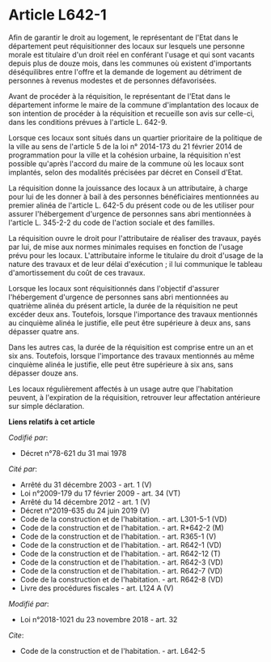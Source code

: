 # Article L642-1

Afin de garantir le droit au logement, le représentant de l'Etat dans le département peut réquisitionner des locaux sur
lesquels une personne morale est titulaire d'un droit réel en conférant l'usage et qui sont vacants depuis plus de douze
mois, dans les communes où existent d'importants déséquilibres entre l'offre et la demande de logement au détriment de
personnes à revenus modestes et de personnes défavorisées.

Avant de procéder à la réquisition, le représentant de l'Etat dans le département informe le maire de la commune
d'implantation des locaux de son intention de procéder à la réquisition et recueille son avis sur celle-ci, dans les
conditions prévues à l'article L. 642-9.

Lorsque ces locaux sont situés dans un quartier prioritaire de la politique de la ville au sens de l'article 5 de la loi n°
2014-173 du 21 février 2014 de programmation pour la ville et la cohésion urbaine, la réquisition n'est possible qu'après
l'accord du maire de la commune où les locaux sont implantés, selon des modalités précisées par décret en Conseil d'Etat.

La réquisition donne la jouissance des locaux à un attributaire, à charge pour lui de les donner à bail à des personnes
bénéficiaires mentionnées au premier alinéa de l'article L. 642-5 du présent code ou de les utiliser pour assurer
l'hébergement d'urgence de personnes sans abri mentionnées à l'article L. 345-2-2 du code de l'action sociale et des
familles.

La réquisition ouvre le droit pour l'attributaire de réaliser des travaux, payés par lui, de mise aux normes minimales
requises en fonction de l'usage prévu pour les locaux. L'attributaire informe le titulaire du droit d'usage de la nature des
travaux et de leur délai d'exécution ; il lui communique le tableau d'amortissement du coût de ces travaux.

Lorsque les locaux sont réquisitionnés dans l'objectif d'assurer l'hébergement d'urgence de personnes sans abri mentionnées
au quatrième alinéa du présent article, la durée de la réquisition ne peut excéder deux ans. Toutefois, lorsque l'importance
des travaux mentionnés au cinquième alinéa le justifie, elle peut être supérieure à deux ans, sans dépasser quatre ans.

Dans les autres cas, la durée de la réquisition est comprise entre un an et six ans. Toutefois, lorsque l'importance des
travaux mentionnés au même cinquième alinéa le justifie, elle peut être supérieure à six ans, sans dépasser douze ans.

Les locaux régulièrement affectés à un usage autre que l'habitation peuvent, à l'expiration de la réquisition, retrouver leur
affectation antérieure sur simple déclaration.

**Liens relatifs à cet article**

_Codifié par_:

  - Décret n°78-621 du 31 mai 1978

_Cité par_:

  - Arrêté du 31 décembre 2003 - art. 1 (V)
  - Loi n°2009-179 du 17 février 2009 - art. 34 (VT)
  - Arrêté du 14 décembre 2012 - art. 1 (V)
  - Décret n°2019-635 du 24 juin 2019 (V)
  - Code de la construction et de l'habitation. - art. L301-5-1 (VD)
  - Code de la construction et de l'habitation. - art. R*642-2 (M)
  - Code de la construction et de l'habitation. - art. R365-1 (V)
  - Code de la construction et de l'habitation. - art. R642-1 (VD)
  - Code de la construction et de l'habitation. - art. R642-12 (T)
  - Code de la construction et de l'habitation. - art. R642-3 (VD)
  - Code de la construction et de l'habitation. - art. R642-7 (VD)
  - Code de la construction et de l'habitation. - art. R642-8 (VD)
  - Livre des procédures fiscales - art. L124 A (V)

_Modifié par_:

  - Loi n°2018-1021 du 23 novembre 2018 - art. 32

_Cite_:

  - Code de la construction et de l'habitation. - art. L642-5
